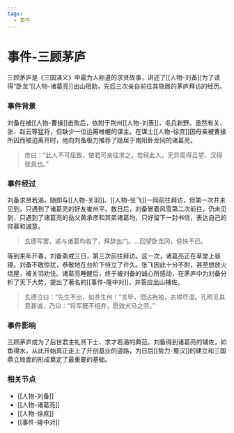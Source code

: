 ```yaml
---
tags:
  - 事件
---
```

# 事件-三顾茅庐

三顾茅庐是《三国演义》中最为人称道的求贤故事，讲述了[[人物-刘备]]为了请得“卧龙”[[人物-诸葛亮]]出山相助，先后三次亲自前往其隐居的茅庐拜访的经历。

### 事件背景

刘备在被[[人物-曹操]]击败后，依附于荆州[[人物-刘表]]，屯兵新野。虽然有关、张、赵云等猛将，但缺少一位运筹帷幄的谋主。在谋士[[人物-徐庶]]因母亲被曹操所囚而被迫离开时，他向刘备极力推荐了隐居于南阳卧龙冈的诸葛亮。

> 庶曰：“此人不可屈致，使君可亲往求之。若得此人，无异周得吕望、汉得张良也。”

### 事件经过

刘备求贤若渴，随即与[[人物-关羽]]、[[人物-张飞]]一同前往拜访，但第一次并未见到，只遇到了诸葛亮的好友崔州平。数日后，刘备冒着风雪第二次前往，仍未见到，只遇到了诸葛亮的岳父黄承彦和其弟诸葛均，只好留下一封书信，表达自己的仰慕和诚意。

> 玄德写罢，递与诸葛均收了，拜辞出门。...回望卧龙冈，悒怏不已。

等到来年开春，刘备斋戒三日，第三次前往拜访。这一次，诸葛亮正在草堂上昼寝。刘备不敢惊扰，恭敬地在台阶下侍立了许久。张飞因此十分不耐，甚至想放火烧屋，被关羽劝住。诸葛亮睡醒后，终于被刘备的诚心所感动，在茅庐中为刘备分析了天下大势，提出了著名的[[事件-隆中对]]，并答应出山辅佐。

> 玄德泣曰：“先生不出，如苍生何！”言毕，泪沾袍袖，衣襟尽湿。孔明见其意甚诚，乃曰：“将军既不相弃，愿效犬马之劳。”

### 事件影响

三顾茅庐成为了后世君主礼贤下士、求才若渴的典范。刘备得到诸葛亮的辅佐，如鱼得水，从此开始真正走上了开创基业的道路，为日后[[势力-蜀汉]]的建立和三国鼎立局面的形成奠定了最重要的基础。

### 相关节点
- [[人物-刘备]]
- [[人物-诸葛亮]]
- [[人物-徐庶]]
- [[事件-隆中对]]
